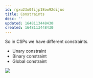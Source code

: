 ```yaml
---
id: rgxu23o0fijp18ow92dijuo
title: Constraints
desc: ''
updated: 1648113448430
created: 1648113448430
---
```

So in CSPs we have different constraints. 

- Unary constraint
- Binary constraint
- Global constraint

![](/assets/images/2022-03-24-10-18-15.png)
